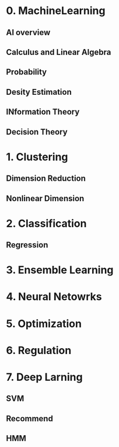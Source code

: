 # 0. MachineLearning

## AI overview

## Calculus and Linear Algebra


## Probability

## Desity Estimation

## INformation Theory

## Decision Theory


# 1. Clustering

## Dimension Reduction

## Nonlinear Dimension

# 2. Classification
## Regression

# 3. Ensemble Learning

# 4. Neural Netowrks

# 5. Optimization

# 6. Regulation

# 7. Deep Larning

## SVM

## Recommend

## HMM
